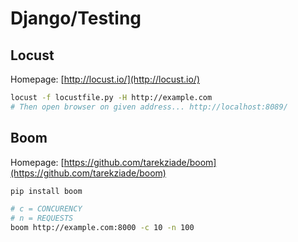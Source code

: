 # Django/Testing #

## Locust ##

Homepage: [http://locust.io/](http://locust.io/)

```bash
locust -f locustfile.py -H http://example.com
# Then open browser on given address... http://localhost:8089/
```

## Boom ##

Homepage: [https://github.com/tarekziade/boom](https://github.com/tarekziade/boom)

```bash
pip install boom

# c = CONCURENCY
# n = REQUESTS
boom http://example.com:8000 -c 10 -n 100
```
